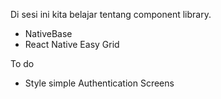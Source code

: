 Di sesi ini kita belajar tentang component library.

- NativeBase
- React Native Easy Grid

To do

- Style simple Authentication Screens
